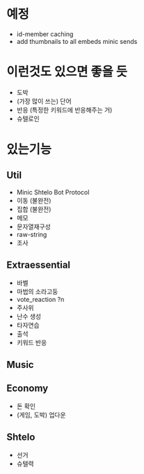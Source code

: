 # 예정
* id-member caching
* add thumbnails to all embeds minic sends

# 이런것도 있으면 좋을 듯
* 도박
* (가장 많이 쓰는) 단어
* 반응 (특정한 키워드에 반응해주는 거)
* 슈텔로인

# 있는기능
## Util
* Minic Shtelo Bot Protocol
* 이동 (불완전)
* 집합 (불완전)
* 메모
* 문자열재구성
* raw-string
* 조사
## Extraessential
* 바벨
* 마법의 소라고둥
* vote_reaction ?n
* 주사위
* 난수 생성
* 타자연습
* 출석
* 키워드 반응
## Music
## Economy
* 돈 확인
* (게임, 도박) 업다운
## Shtelo
* 선거
* 슈텔력